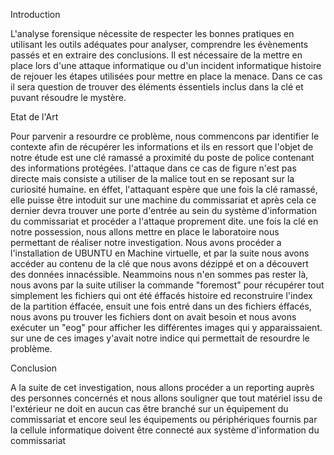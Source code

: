 Introduction
 
 L'analyse forensique nécessite de respecter les bonnes pratiques en utilisant les outils adéquates pour analyser, comprendre les évènements passés et en extraire des conclusions. Il est nécessaire de la mettre en place lors d'une attaque informatique ou d'un incident informatique histoire de rejouer les étapes utilisées pour mettre en place la menace. Dans ce cas il sera question de trouver des éléments éssentiels inclus dans la clé et puvant résoudre le mystère.
  
  Etat de l'Art
  
  Pour parvenir a resourdre ce problème, nous commencons par identifier le contexte afin de récupérer les informations et ils en ressort que l'objet de notre étude est une clé ramassé a proximité du poste de police contenant des informations protégées.
  l'attaque dans ce cas de figure n'est pas directe mais consiste a utiliser de la malice tout en se reposant sur la curiosité humaine. en éffet, l'attaquant espère que une fois la clé ramassé, elle puisse être intoduit sur une machine du commissariat et après cela ce dernier devra trouver une porte d'entrée au sein du système d'information du commissariat et procéder a l'attaque proprement dite.
  une fois la clé en notre possession, nous allons mettre en place le laboratoire nous permettant de réaliser notre investigation. Nous avons procéder a l'installation de UBUNTU en Machine virtuelle, et par la suite nous avons accéder au contenu de la clé que nous avons dézippé et on a découvert des données innacéssible. Neammoins nous n'en sommes pas rester là, nous avons par la suite utiliser la commande "foremost" pour récupérer tout simplement les fichiers qui ont été éffacés histoire ed reconstruire l'index de la partition éffacée, ensuit une fois entré dans un des fichiers éffacés, nous avons pu trouver les fichiers dont on avait besoin et nous avons exécuter un "eog" pour afficher les différentes images qui y apparaissaient. sur une de ces images y'avait notre indice qui permettait de resourdre le problème. 
  
  Conclusion
  
A la suite de cet investigation, nous allons procéder a un reporting auprès des personnes concernés et nous allons souligner que tout matériel issu de l'extérieur ne doit en aucun cas être branché sur un équipement du commissariat et encore seul les équipements ou périphériques fournis par la cellule informatique doivent être connecté aux système d'information du commissariat
